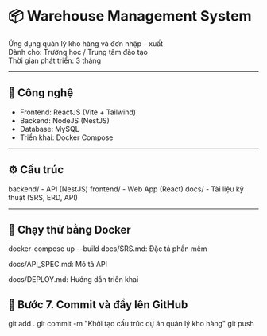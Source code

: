 # 📦 Warehouse Management System

Ứng dụng quản lý kho hàng và đơn nhập – xuất  
Dành cho: Trường học / Trung tâm đào tạo  
Thời gian phát triển: 3 tháng

---

## 🧰 Công nghệ
- Frontend: ReactJS (Vite + Tailwind)
- Backend: NodeJS (NestJS)
- Database: MySQL
- Triển khai: Docker Compose

---

## ⚙️ Cấu trúc
backend/ - API (NestJS)
frontend/ - Web App (React)
docs/ - Tài liệu kỹ thuật (SRS, ERD, API)

---

## 🐳 Chạy thử bằng Docker

docker-compose up --build
docs/SRS.md: Đặc tả phần mềm

docs/API_SPEC.md: Mô tả API

docs/DEPLOY.md: Hướng dẫn triển khai




## 💾 Bước 7. Commit và đẩy lên GitHub

git add .
git commit -m "Khởi tạo cấu trúc dự án quản lý kho hàng"
git push